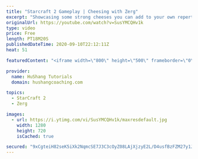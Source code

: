 ```yaml
---
title: "Starcraft 2 Gameplay | Cheesing with Zerg"
excerpt: "Showcasing some strong cheeses you can add to your own repertoire in some live ladder games with commentary!   Starcraft 2 Gameplay | Cheesing with Zerg #StarCraft2 #gameplay #zerg #cheese  Coaching -------------------------------------------------------------------------- Website: https://www.hushangcoaching.com"
originalUrl: https://youtube.com/watch?v=SusYMCQHv1k
type: video
price: Free
length: PT18M20S
publishedDateTime: 2020-09-10T22:12:11Z
heat: 51

featuredContent: "<iframe width=\"800\" height=\"500\" frameborder=\"0\" src=\"https://www.youtube.com/embed/SusYMCQHv1k\" allow=\"accelerometer; autoplay; encrypted-media; gyroscope; picture-in-picture\" allowfullscreen></iframe>"

provider:
  name: HuShang Tutorials
  domain: hushangcoaching.com

topics:
  - StarCraft 2
  - Zerg

images:
  - url: https://i.ytimg.com/vi/SusYMCQHv1k/maxresdefault.jpg
    width: 1280
    height: 720
    isCached: true

secured: "9xCgteiH82seK5iXk2NqmcSE7J3C3cOyZ08LAjXjzyE2L/D4usfBzFZM27y1JIBESXE11KdK0FDlTFnXQ/SI7x8+ipqccJEcR4hVgLS/HllgZIVXjLMlr66v+KHzaPHN2DlN/14cGueYsE2z7nbRUiRWDjeCuC7ReEWEbiXv0D45Z6/wjeQx8IWCbgYyhgDag6FmL5SUg1u5VXB3GG5oPMRtATyEIyB6TF1cR6yEu0vEtVji3kdKv//wFYDN2UoAWOzJUeQXVvDQ7ZmUtf7wSIKN6z7wLjJnSQNxPqKVqEWhi3eN+CZlGABHbIhh9lHvIcjTRkKkZMXSPGPozBciKoDL9t/42riFF3vj3Y9nu0VIRFAIxYPjZNH1oU1yqI+8QYUAQj8m3YNor/JEdx6MMlev5YgdfiPDv0PQuyIjJf0=;2KDKgwxAuV3BJ1ZsXLdT+A=="
---
```


